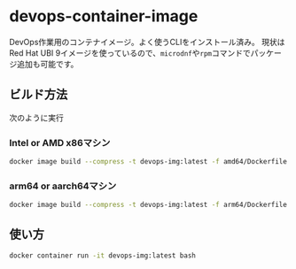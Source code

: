 # devops-container-image

DevOps作業用のコンテナイメージ。よく使うCLIをインストール済み。
現状はRed Hat UBI 9イメージを使っているので、`microdnf`や`rpm`コマンドでパッケージ追加も可能です。

## ビルド方法

次のように実行

### Intel or AMD x86マシン

```bash
docker image build --compress -t devops-img:latest -f amd64/Dockerfile .
```

### arm64 or aarch64マシン

```bash
docker image build --compress -t devops-img:latest -f arm64/Dockerfile .
```

## 使い方

```bash
docker container run -it devops-img:latest bash
```

